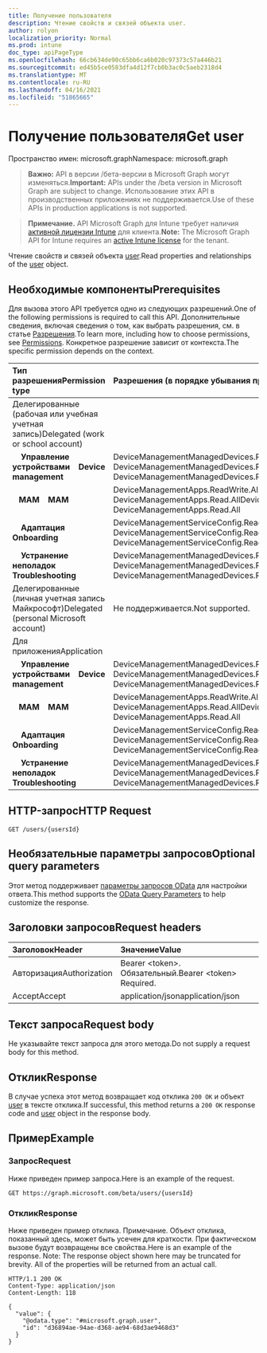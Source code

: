 ```yaml
---
title: Получение пользователя
description: Чтение свойств и связей объекта user.
author: rolyon
localization_priority: Normal
ms.prod: intune
doc_type: apiPageType
ms.openlocfilehash: 66cb634de90c65bb6ca6b020c97373c57a446b21
ms.sourcegitcommit: ed45b5ce0583dfa4d12f7cb0b3ac0c5aeb2318d4
ms.translationtype: MT
ms.contentlocale: ru-RU
ms.lasthandoff: 04/16/2021
ms.locfileid: "51865665"
---
```

# <a name="get-user"></a><span data-ttu-id="4af9a-103">Получение пользователя</span><span class="sxs-lookup"><span data-stu-id="4af9a-103">Get user</span></span>

<span data-ttu-id="4af9a-104">Пространство имен: microsoft.graph</span><span class="sxs-lookup"><span data-stu-id="4af9a-104">Namespace: microsoft.graph</span></span>

> <span data-ttu-id="4af9a-105">**Важно:** API в версии /бета-версии в Microsoft Graph могут изменяться.</span><span class="sxs-lookup"><span data-stu-id="4af9a-105">**Important:** APIs under the /beta version in Microsoft Graph are subject to change.</span></span> <span data-ttu-id="4af9a-106">Использование этих API в производственных приложениях не поддерживается.</span><span class="sxs-lookup"><span data-stu-id="4af9a-106">Use of these APIs in production applications is not supported.</span></span>

> <span data-ttu-id="4af9a-107">**Примечание.** API Microsoft Graph для Intune требует наличия [активной лицензии Intune](https://go.microsoft.com/fwlink/?linkid=839381) для клиента.</span><span class="sxs-lookup"><span data-stu-id="4af9a-107">**Note:** The Microsoft Graph API for Intune requires an [active Intune license](https://go.microsoft.com/fwlink/?linkid=839381) for the tenant.</span></span>

<span data-ttu-id="4af9a-108">Чтение свойств и связей объекта [user](../resources/intune-shared-user.md).</span><span class="sxs-lookup"><span data-stu-id="4af9a-108">Read properties and relationships of the [user](../resources/intune-shared-user.md) object.</span></span>

## <a name="prerequisites"></a><span data-ttu-id="4af9a-109">Необходимые компоненты</span><span class="sxs-lookup"><span data-stu-id="4af9a-109">Prerequisites</span></span>

<span data-ttu-id="4af9a-110">Для вызова этого API требуется одно из следующих разрешений.</span><span class="sxs-lookup"><span data-stu-id="4af9a-110">One of the following permissions is required to call this API.</span></span> <span data-ttu-id="4af9a-111">Дополнительные сведения, включая сведения о том, как выбрать разрешения, см. в статье [Разрешения](/graph/permissions-reference).</span><span class="sxs-lookup"><span data-stu-id="4af9a-111">To learn more, including how to choose permissions, see [Permissions](/graph/permissions-reference).</span></span>  <span data-ttu-id="4af9a-112">Конкретное разрешение зависит от контекста.</span><span class="sxs-lookup"><span data-stu-id="4af9a-112">The specific permission depends on the context.</span></span>

|<span data-ttu-id="4af9a-113">Тип разрешения</span><span class="sxs-lookup"><span data-stu-id="4af9a-113">Permission type</span></span>|<span data-ttu-id="4af9a-114">Разрешения (в порядке убывания привилегий)</span><span class="sxs-lookup"><span data-stu-id="4af9a-114">Permissions (from most to least privileged)</span></span>|
|:---|:---|
|<span data-ttu-id="4af9a-115">Делегированные (рабочая или учебная учетная запись)</span><span class="sxs-lookup"><span data-stu-id="4af9a-115">Delegated (work or school account)</span></span>||
| <span data-ttu-id="4af9a-116">&nbsp; &nbsp; **Управление устройствами**</span><span class="sxs-lookup"><span data-stu-id="4af9a-116">&nbsp; &nbsp; **Device management**</span></span> | <span data-ttu-id="4af9a-117">DeviceManagementManagedDevices.ReadWrite.All, DeviceManagementManagedDevices.Read.All</span><span class="sxs-lookup"><span data-stu-id="4af9a-117">DeviceManagementManagedDevices.ReadWrite.All, DeviceManagementManagedDevices.Read.All</span></span> |
| <span data-ttu-id="4af9a-118">&nbsp;&nbsp; **MAM**</span><span class="sxs-lookup"><span data-stu-id="4af9a-118">&nbsp; &nbsp; **MAM**</span></span> | <span data-ttu-id="4af9a-119">DeviceManagementApps.ReadWrite.All, DeviceManagementApps.Read.All</span><span class="sxs-lookup"><span data-stu-id="4af9a-119">DeviceManagementApps.ReadWrite.All, DeviceManagementApps.Read.All</span></span> |
| <span data-ttu-id="4af9a-120">&nbsp; &nbsp; **Адаптация**</span><span class="sxs-lookup"><span data-stu-id="4af9a-120">&nbsp; &nbsp; **Onboarding**</span></span> | <span data-ttu-id="4af9a-121">DeviceManagementServiceConfig.ReadWrite.All, DeviceManagementServiceConfig.Read.All</span><span class="sxs-lookup"><span data-stu-id="4af9a-121">DeviceManagementServiceConfig.ReadWrite.All, DeviceManagementServiceConfig.Read.All</span></span> |
| <span data-ttu-id="4af9a-122">&nbsp; &nbsp; **Устранение неполадок**</span><span class="sxs-lookup"><span data-stu-id="4af9a-122">&nbsp; &nbsp; **Troubleshooting**</span></span> | <span data-ttu-id="4af9a-123">DeviceManagementManagedDevices.ReadWrite.All, DeviceManagementManagedDevices.Read.All</span><span class="sxs-lookup"><span data-stu-id="4af9a-123">DeviceManagementManagedDevices.ReadWrite.All, DeviceManagementManagedDevices.Read.All</span></span> |
|<span data-ttu-id="4af9a-124">Делегированные (личная учетная запись Майкрософт)</span><span class="sxs-lookup"><span data-stu-id="4af9a-124">Delegated (personal Microsoft account)</span></span>|<span data-ttu-id="4af9a-125">Не поддерживается.</span><span class="sxs-lookup"><span data-stu-id="4af9a-125">Not supported.</span></span>|
|<span data-ttu-id="4af9a-126">Для приложения</span><span class="sxs-lookup"><span data-stu-id="4af9a-126">Application</span></span>||
| <span data-ttu-id="4af9a-127">&nbsp; &nbsp; **Управление устройствами**</span><span class="sxs-lookup"><span data-stu-id="4af9a-127">&nbsp; &nbsp; **Device management**</span></span> | <span data-ttu-id="4af9a-128">DeviceManagementManagedDevices.ReadWrite.All, DeviceManagementManagedDevices.Read.All</span><span class="sxs-lookup"><span data-stu-id="4af9a-128">DeviceManagementManagedDevices.ReadWrite.All, DeviceManagementManagedDevices.Read.All</span></span> |
| <span data-ttu-id="4af9a-129">&nbsp;&nbsp; **MAM**</span><span class="sxs-lookup"><span data-stu-id="4af9a-129">&nbsp; &nbsp; **MAM**</span></span> | <span data-ttu-id="4af9a-130">DeviceManagementApps.ReadWrite.All, DeviceManagementApps.Read.All</span><span class="sxs-lookup"><span data-stu-id="4af9a-130">DeviceManagementApps.ReadWrite.All, DeviceManagementApps.Read.All</span></span> |
| <span data-ttu-id="4af9a-131">&nbsp; &nbsp; **Адаптация**</span><span class="sxs-lookup"><span data-stu-id="4af9a-131">&nbsp; &nbsp; **Onboarding**</span></span> | <span data-ttu-id="4af9a-132">DeviceManagementServiceConfig.ReadWrite.All, DeviceManagementServiceConfig.Read.All</span><span class="sxs-lookup"><span data-stu-id="4af9a-132">DeviceManagementServiceConfig.ReadWrite.All, DeviceManagementServiceConfig.Read.All</span></span> |
| <span data-ttu-id="4af9a-133">&nbsp; &nbsp; **Устранение неполадок**</span><span class="sxs-lookup"><span data-stu-id="4af9a-133">&nbsp; &nbsp; **Troubleshooting**</span></span> | <span data-ttu-id="4af9a-134">DeviceManagementManagedDevices.ReadWrite.All, DeviceManagementManagedDevices.Read.All</span><span class="sxs-lookup"><span data-stu-id="4af9a-134">DeviceManagementManagedDevices.ReadWrite.All, DeviceManagementManagedDevices.Read.All</span></span> |

## <a name="http-request"></a><span data-ttu-id="4af9a-135">HTTP-запрос</span><span class="sxs-lookup"><span data-stu-id="4af9a-135">HTTP Request</span></span>

<!-- {
  "blockType": "ignored"
}
-->
``` http
GET /users/{usersId}
```

## <a name="optional-query-parameters"></a><span data-ttu-id="4af9a-136">Необязательные параметры запросов</span><span class="sxs-lookup"><span data-stu-id="4af9a-136">Optional query parameters</span></span>

<span data-ttu-id="4af9a-137">Этот метод поддерживает [параметры запросов OData](https://developer.microsoft.com/graph/docs/concepts/query_parameters) для настройки ответа.</span><span class="sxs-lookup"><span data-stu-id="4af9a-137">This method supports the [OData Query Parameters](https://developer.microsoft.com/graph/docs/concepts/query_parameters) to help customize the response.</span></span>

## <a name="request-headers"></a><span data-ttu-id="4af9a-138">Заголовки запросов</span><span class="sxs-lookup"><span data-stu-id="4af9a-138">Request headers</span></span>

|<span data-ttu-id="4af9a-139">Заголовок</span><span class="sxs-lookup"><span data-stu-id="4af9a-139">Header</span></span>|<span data-ttu-id="4af9a-140">Значение</span><span class="sxs-lookup"><span data-stu-id="4af9a-140">Value</span></span>|
|:---|:---|
|<span data-ttu-id="4af9a-141">Авторизация</span><span class="sxs-lookup"><span data-stu-id="4af9a-141">Authorization</span></span>|<span data-ttu-id="4af9a-142">Bearer &lt;token&gt;. Обязательный.</span><span class="sxs-lookup"><span data-stu-id="4af9a-142">Bearer &lt;token&gt; Required.</span></span>|
|<span data-ttu-id="4af9a-143">Accept</span><span class="sxs-lookup"><span data-stu-id="4af9a-143">Accept</span></span>|<span data-ttu-id="4af9a-144">application/json</span><span class="sxs-lookup"><span data-stu-id="4af9a-144">application/json</span></span>|

## <a name="request-body"></a><span data-ttu-id="4af9a-145">Текст запроса</span><span class="sxs-lookup"><span data-stu-id="4af9a-145">Request body</span></span>

<span data-ttu-id="4af9a-146">Не указывайте текст запроса для этого метода.</span><span class="sxs-lookup"><span data-stu-id="4af9a-146">Do not supply a request body for this method.</span></span>

## <a name="response"></a><span data-ttu-id="4af9a-147">Отклик</span><span class="sxs-lookup"><span data-stu-id="4af9a-147">Response</span></span>

<span data-ttu-id="4af9a-148">В случае успеха этот метод возвращает код отклика `200 OK` и объект [user](../resources/intune-shared-user.md) в тексте отклика.</span><span class="sxs-lookup"><span data-stu-id="4af9a-148">If successful, this method returns a `200 OK` response code and [user](../resources/intune-shared-user.md) object in the response body.</span></span>

## <a name="example"></a><span data-ttu-id="4af9a-149">Пример</span><span class="sxs-lookup"><span data-stu-id="4af9a-149">Example</span></span>

### <a name="request"></a><span data-ttu-id="4af9a-150">Запрос</span><span class="sxs-lookup"><span data-stu-id="4af9a-150">Request</span></span>

<span data-ttu-id="4af9a-151">Ниже приведен пример запроса.</span><span class="sxs-lookup"><span data-stu-id="4af9a-151">Here is an example of the request.</span></span>

``` http
GET https://graph.microsoft.com/beta/users/{usersId}
```

### <a name="response"></a><span data-ttu-id="4af9a-152">Отклик</span><span class="sxs-lookup"><span data-stu-id="4af9a-152">Response</span></span>

<span data-ttu-id="4af9a-p103">Ниже приведен пример отклика. Примечание. Объект отклика, показанный здесь, может быть усечен для краткости. При фактическом вызове будут возвращены все свойства.</span><span class="sxs-lookup"><span data-stu-id="4af9a-p103">Here is an example of the response. Note: The response object shown here may be truncated for brevity. All of the properties will be returned from an actual call.</span></span>

``` http
HTTP/1.1 200 OK
Content-Type: application/json
Content-Length: 118

{
  "value": {
    "@odata.type": "#microsoft.graph.user",
    "id": "d36894ae-94ae-d368-ae94-68d3ae9468d3"
  }
}
```










